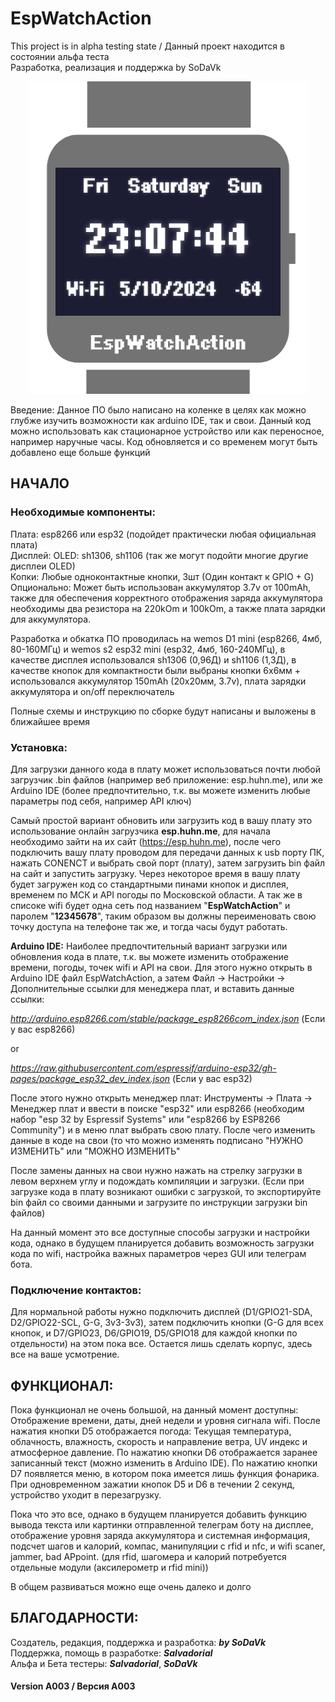 # EspWatchAction
This project is in alpha testing state / Данный проект находится в состоянии альфа теста  
Разработка, реализация и поддержка by SoDaVk

<p align="center">
  <img width="450" height="500" src="https://github.com/SODAVK/EspWatchAction/blob/main/Model.png">
</p>

Введение: Данное ПО было написано на коленке в целях как можно глубже изучить возможности как arduino IDE, так и свои.
Данный код можно использовать как стационарное устройство или как переносное, например наручные часы. 
Код обновляется и со временем могут быть добавлено еще больше функций

## НАЧАЛО

### Необходимые компоненты: 
Плата: esp8266 или esp32 (подойдет практически любая официальная плата)  
Дисплей: OLED: sh1306, sh1106 (так же могут подойти многие другие дисплеи OLED)  
Копки: Любые одноконтактные кнопки, 3шт (Один контакт к GPIO + G)  
Опционально: Может быть использован аккумулятор 3.7v от 100mAh, также для обеспечения корректного отображения заряда аккумулятора
необходимы два резистора на 220kOm и 100kOm, а также плата зарядки для аккумулятора.

Разработка и обкатка ПО проводилась на wemos D1 mini (esp8266, 4мб, 80-160МГц) 
и wemos s2 esp32 mini (esp32, 4мб, 160-240МГц), в качестве дисплея использовался sh1306 (0,96Д)
и sh1106 (1,3Д), в качестве кнопок для компактности были выбраны кнопки 6x6мм + использовался аккумулятор 150mAh (20x20мм, 3.7v),
плата зарядки аккумулятора и on/off переключатель 

Полные схемы и инструкцию по сборке будут написаны и выложены в ближайшее время

### Установка:
Для загрузки данного кода в плату может использоваться почти любой загрузчик .bin файлов (например веб приложение: esp.huhn.me),
или же Arduino IDE (более предпочтительно, т.к. вы можете изменить любые параметры под себя, например API ключ)

Самый простой вариант обновить или загрузить код в вашу плату это использование онлайн загрузчика __esp.huhn.me__,
для начала необходимо зайти на их сайт (https://esp.huhn.me), после чего подключить вашу плату проводом для передачи данных к usb порту ПК,
нажать CONENCT и выбрать свой порт (плату), затем загрузить bin файл на сайт и запустить загрузку.   Через некоторое время в вашу плату будет загружен код со стандартными пинами кнопок и дисплея, временем по МСК и API погоды по Московской области. А так же в списоке wifi будет одна сеть под названием "__EspWatchAction__" и паролем "__12345678__", таким образом вы должны переименовать свою точку доступа на телефоне так же, и тогда часы будут работать. 

**Arduino IDE:** Наиболее предпочтительный вариант загрузки или обновления кода в плате, т.к. вы можете изменить отображение времени, погоды, точек wifi и API на свои.  Для этого нужно открыть в Arduino IDE файл EspWatchAction, а затем Файл -> Настройки -> Дополнительные ссылки для менеджера плат, и вставить данные ссылки: 

_http://arduino.esp8266.com/stable/package_esp8266com_index.json_ (Если у вас esp8266)

or

_https://raw.githubusercontent.com/espressif/arduino-esp32/gh-pages/package_esp32_dev_index.json_ (Если у вас esp32)

После этого нужно открыть менеджер плат: Инструменты -> Плата -> Менеджер плат и ввести в поиске "esp32" или esp8266  (необходим набор "esp 32 by Espressif Systems" или "esp8266 by ESP8266 Community") и в меню плат выбрать свою плату. После чего изменить данные в коде на свои (то что можно изменять подписано "НУЖНО ИЗМЕНИТЬ" или "МОЖНО ИЗМЕНИТЬ" 

После замены данных на свои нужно нажать на стрелку загрузки в левом верхнем углу и подождать компиляции и загрузки. (Если при загрузке кода в плату возникают ошибки с загрузкой, то экспортируйте bin файл со своими данными и загрузите по инструкции загрузки bin файлов)

На данный момент это все доступные способы загрузки и настройки кода, однако в будущем планируется добавить возможность загрузки кода по wifi, настройка важных параметров через GUI или телеграм бота. 

### Подключение контактов:
Для нормальной работы нужно подключить дисплей (D1/GPIO21-SDA, D2/GPIO22-SCL, G-G, 3v3-3v3), затем подключить кнопки (G-G для всех кнопок, и D7/GPIO23, D6/GPIO19, D5/GPIO18 для каждой кнопки по отдельности) на этом пока все. Остается лишь сделать корпус, здесь все на ваше усмотрение.

## ФУНКЦИОНАЛ:

Пока функционал не очень большой, на данный момент доступны: Отображение времени, даты, дней недели и уровня сигнала wifi. После нажатия кнопки D5 отображается погода: Текущая температура, облачность, влажность, скорость и направление ветра, UV индекс и атмосферное давление.
По нажатию кнопки D6 отображается заранее записанный текст (можно изменить в Arduino IDE). По нажатию кнопки D7 появляется меню, в котором пока имеется лишь функция фонарика. При одновременном зажатии кнопок D5 и D6 в течении 2 секунд, устройство уходит в перезагрузку.

Пока что это все, однако в будущем планируется добавить функцию вывода текста или картинки отправленной телеграм боту на дисплее, отображение уровня заряда аккумулятора и системная информация, подсчет шагов и калорий, компас, манипуляции с rfid и nfc, и wifi scaner, jammer, bad APpoint. (для rfid, шагомера и калорий потребуется отдельные модули (аксилерометр и rfid mini))  

В общем развиваться можно еще очень далеко и долго

## БЛАГОДАРНОСТИ:

Создатель, редакция, поддержка и разработка: ___by SoDaVk___  
Поддержка, помощь в разработке: ___Salvadorial___  
Альфа и Бета тестеры: ___Salvadorial___, ___SoDaVk___

#### Version A003 / Версия А003
